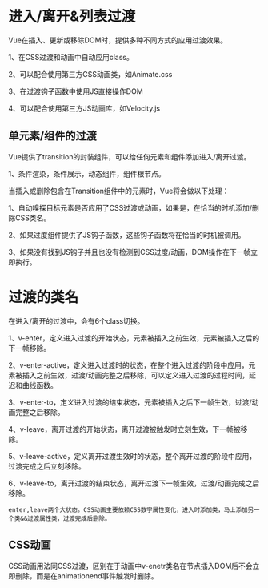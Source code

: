 # 进入/离开&列表过渡

Vue在插入、更新或移除DOM时，提供多种不同方式的应用过渡效果。

1、在CSS过渡和动画中自动应用class。

2、可以配合使用第三方CSS动画类，如Animate.css

3、在过渡钩子函数中使用JS直接操作DOM

4、可以配合使用第三方JS动画库，如Velocity.js

## 单元素/组件的过渡

Vue提供了transition的封装组件，可以给任何元素和组件添加进入/离开过渡。

1、条件渲染，条件展示，动态组件，组件根节点。

当插入或删除包含在Transition组件中的元素时，Vue将会做以下处理：

1、自动嗅探目标元素是否应用了CSS过渡或动画，如果是，在恰当的时机添加/删除CSS类名。

2、如果过度组件提供了JS钩子函数，这些钩子函数将在恰当的时机被调用。

3、如果没有找到JS钩子并且也没有检测到CSS过度/动画，DOM操作在下一帧立即执行。

# 过渡的类名

在进入/离开的过渡中，会有6个class切换。

1、v-enter，定义进入过渡的开始状态，元素被插入之前生效，元素被插入之后的下一帧移除。

2、v-enter-active，定义进入过渡时的状态，在整个进入过渡的阶段中应用，元素被插入之前生效，过渡/动画完整之后移除，可以定义进入过渡的过程时间，延迟和曲线函数。

3、v-enter-to，定义进入过渡的结束状态，元素被插入之后下一帧生效，过渡/动画完整之后移除。

4、v-leave，离开过渡的开始状态，离开过渡被触发时立刻生效，下一帧被移除。

5、v-leave-active，定义离开过渡生效时的状态，整个离开过渡的阶段中应用，过渡完成之后立刻移除。

6、v-leave-to，离开过渡的结束状态，离开过渡下一帧生效，过渡/动画完成之后移除。

    enter,leave两个大状态。CSS动画主要依赖CSS数字属性变化，进入时添加类，马上添加另一个类&&过渡属性类，过渡完成后删除。

## CSS动画

CSS动画用法同CSS过渡，区别在于动画中v-enetr类名在节点插入DOM后不会立即删除，而是在animationend事件触发时删除。



